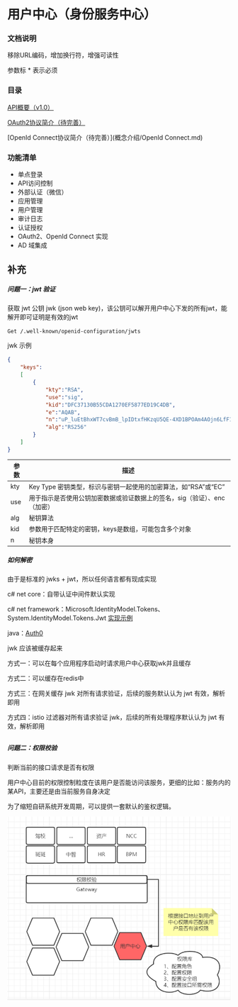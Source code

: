 # 用户中心（身份服务中心）



### 文档说明

移除URL编码，增加换行符，增强可读性

参数标 * 表示必须



### 目录

[API概要（v1.0）](API概览.md)

[OAuth2协议简介（待完善）](概念介绍/OAuth2.md)

[OpenId Connect协议简介（待完善）](概念介绍/OpenId Connect.md)



### 功能清单

* 单点登录
* API访问控制
* 外部认证（微信）
* 应用管理
* 用户管理
* 审计日志
* 认证授权
* OAuth2、OpenId Connect 实现
* AD 域集成





## 补充

##### 问题一：jwt 验证

获取 jwt 公钥 jwk (json web key)，该公钥可以解开用户中心下发的所有jwt，能解开即可证明是有效的jwt

```http
Get /.well-known/openid-configuration/jwts
```

jwk 示例

```json
{
    "keys":	
    [       
        { 
            "kty":"RSA",
            "use":"sig",
            "kid":"DFC37130B55CDA1270EF5877ED19C4DB",
            "e":"AQAB",
            "n":"uP_luEtBhxWT7cvBmB_lpIDtxfHKzqU5QE-4XD1BPOAm4AOjn6LfF1PyKmeVLRyulotGDSGoF9WoMviLurWH4qG4e7ZivZqiK9i2jAra2c7FmyU25hfrLynpnGgaZro_Nz2iT4G3-c6CvSEHY3ZI_cW-Se8hNci8eGpE2SM6i0qS34SLfYxTjD27cFjxqz_7HPuc9N_Vfl18aGUNYeCB_boX5vm7U52Fi7gr_rNeLQGlMm64jV6kGM5te2Isz1HCe-a5WfPqWjmOkwbh8CPyPUJI6F2IblqeqG3xMoy_JTfmYvZbNcRzDDuAqzGdnlzQdN1i8wMPeq5mzC688lRteQ",
            "alg":"RS256"
        }
    ]
}
```

| 参数 | 描述                                                         |
| ---- | ------------------------------------------------------------ |
| kty  | Key Type 密钥类型，标识与密钥一起使用的加密算法，如“RSA”或“EC” |
| use  | 用于指示是否使用公钥加密数据或验证数据上的签名，sig（验证）、enc（加密） |
| alg  | 秘钥算法                                                     |
| kid  | 参数用于匹配特定的密钥，keys是数组，可能包含多个对象         |
| n    | 秘钥本身                                                     |



##### 如何解密

由于是标准的 jwks + jwt，所以任何语言都有现成实现

c# net core：自带认证中间件默认实现

c# net framework：Microsoft.IdentityModel.Tokens、System.IdentityModel.Tokens.Jwt [实现示例](https://stackoverflow.com/questions/58601556/how-to-validate-jwt-token-using-jwks-in-dot-net-core)

java：[Auth0](https://auth0.com/)



 jwk 应该被缓存起来

方式一：可以在每个应用程序启动时请求用户中心获取jwk并且缓存

方式二：可以缓存在redis中

方式三：在网关缓存 jwk 对所有请求验证，后续的服务默认认为 jwt 有效，解析即用

方式四：istio 过滤器对所有请求验证 jwk，后续的所有处理程序默认认为 jwt 有效，解析即用

## 



##### 问题二：权限校验

判断当前的接口请求是否有权限

用户中心目前的权限控制粒度在该用户是否能访问该服务，更细的比如：服务内的某API，主要还是由当前服务自身决定

为了缩短自研系统开发周期，可以提供一套默认的鉴权逻辑。

![](resource/RBAC.jpg)